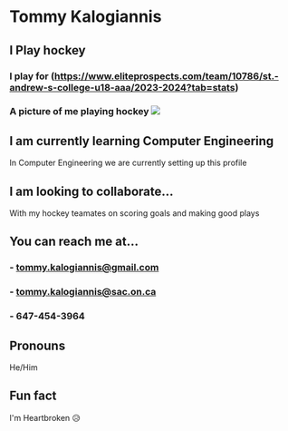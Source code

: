 # Tommy Kalogiannis 
## I Play hockey
### I play for (https://www.eliteprospects.com/team/10786/st.-andrew-s-college-u18-aaa/2023-2024?tab=stats)
### A picture of me playing hockey ![](https://files.eliteprospects.com/layout/players/1dbec168b9a29c9d22049b978424bf92.jpeg)

## I am currently learning Computer Engineering
In Computer Engineering we are currently setting up this profile 

## I am looking to collaborate...
With my hockey teamates on scoring goals and making good plays 

## You can reach me at...
###  - tommy.kalogiannis@gmail.com
###  - tommy.kalogiannis@sac.on.ca
###  - 647-454-3964

## Pronouns
He/Him

## Fun fact
I'm Heartbroken 😥
